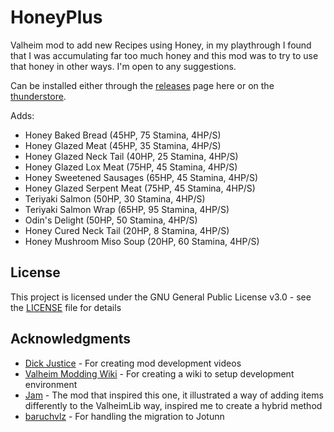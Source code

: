 ﻿# HoneyPlus  
Valheim mod to add new Recipes using Honey, in my playthrough I found that I was accumulating far too much honey and this mod was to try to use that honey in other ways. I'm open to any suggestions.  
  
Can be installed either through the [releases](https://github.com/OhhLoz/HoneyPlus/releases) page here or on the [thunderstore](https://valheim.thunderstore.io/package/OhhLoz/HoneyPlus/).  
  
Adds:  
* Honey Baked Bread (45HP, 75 Stamina, 4HP/S)  
* Honey Glazed Meat (45HP, 35 Stamina, 4HP/S)  
* Honey Glazed Neck Tail (40HP, 25 Stamina, 4HP/S)  
* Honey Glazed Lox Meat (75HP, 45 Stamina, 4HP/S)  
* Honey Sweetened Sausages (65HP, 45 Stamina, 4HP/S)  
* Honey Glazed Serpent Meat (75HP, 45 Stamina, 4HP/S)  
* Teriyaki Salmon (50HP, 30 Stamina, 4HP/S)  
* Teriyaki Salmon Wrap (65HP, 95 Stamina, 4HP/S)  
* Odin's Delight (50HP, 50 Stamina, 4HP/S)  
* Honey Cured Neck Tail (20HP, 8 Stamina, 4HP/S)  
* Honey Mushroom Miso Soup (20HP, 60 Stamina, 4HP/S)  
  
## License  
  
This project is licensed under the GNU General Public License v3.0 - see the [LICENSE](LICENSE) file for details  
  
## Acknowledgments  
  
* [Dick Justice](https://www.youtube.com/channel/UCQmgRGWDJFXVYoin2UzUt7Q) - For creating mod development videos  
* [Valheim Modding Wiki](https://github.com/Valheim-Modding/Wiki/wiki) - For creating a wiki to setup development environment  
* [Jam](https://github.com/RandyKnapp/ValheimMods/tree/main/Jam) - The mod that inspired this one, it illustrated a way of adding items differently to the ValheimLib way, inspired me to create a hybrid method  
* [baruchvlz](https://github.com/baruchvlz) - For handling the migration to Jotunn  
